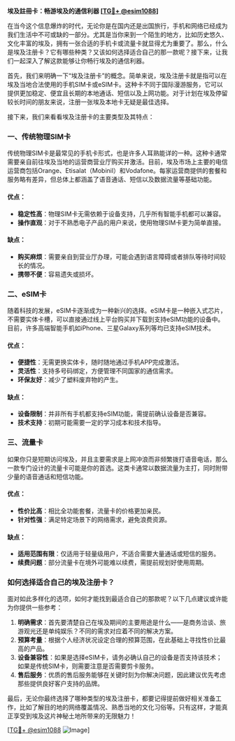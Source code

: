 **埃及註冊卡：畅游埃及的通信利器 [[TG💪+ @esim1088](https://t.me/s/esim1088)]**

在当今这个信息爆炸的时代，无论你是在国内还是出国旅行，手机和网络已经成为我们生活中不可或缺的一部分。尤其是当你来到一个陌生的地方，比如历史悠久、文化丰富的埃及，拥有一张合适的手机卡或流量卡就显得尤为重要了。那么，什么是埃及注册卡？它有哪些种类？又该如何选择适合自己的那一款呢？接下来，让我们一起深入了解这款能够让你畅行埃及的通信利器。

首先，我们来明确一下“埃及注册卡”的概念。简单来说，埃及注册卡就是指可以在埃及当地合法使用的手机SIM卡或eSIM卡。这种卡不同于国际漫游服务，它可以提供更加稳定、便宜且长期的本地通话、短信以及上网功能。对于计划在埃及停留较长时间的朋友来说，注册一张埃及本地卡无疑是最佳选择。

接下来，我们来看看埃及注册卡的主要类型及其特点：

### **一、传统物理SIM卡**
传统物理SIM卡是最常见的手机卡形式，也是许多人耳熟能详的一种。这种卡通常需要亲自前往埃及当地的运营商营业厅购买并激活。目前，埃及市场上主要的电信运营商包括Orange、Etisalat（Mobinil）和Vodafone。每家运营商提供的套餐和服务略有差异，但总体上都涵盖了语音通话、短信以及数据流量等基础功能。

#### **优点：**
- **稳定性高**：物理SIM卡无需依赖于设备支持，几乎所有智能手机都可以兼容。
- **操作直观**：对于不熟悉电子产品的用户来说，使用物理SIM卡更为简单直接。

#### **缺点：**
- **购买麻烦**：需要亲自到营业厅办理，可能会遇到语言障碍或者排队等待时间较长的情况。
- **携带不便**：容易遗失或损坏。

### **二、eSIM卡**
随着科技的发展，eSIM卡逐渐成为一种新兴的选择。eSIM卡是一种嵌入式芯片，不需要实体卡槽，可以直接通过线上平台购买并下载到支持eSIM功能的设备中。目前，许多高端智能手机如iPhone、三星Galaxy系列等均已支持eSIM技术。

#### **优点：**
- **便捷性**：无需更换实体卡，随时随地通过手机APP完成激活。
- **灵活性**：支持多号码绑定，方便管理不同国家的通信需求。
- **环保友好**：减少了塑料废弃物的产生。

#### **缺点：**
- **设备限制**：并非所有手机都支持eSIM功能，需提前确认设备是否兼容。
- **技术支持**：初期可能需要一定的学习成本和技术指导。

### **三、流量卡**
如果你只是短期访问埃及，并且主要需求是上网冲浪而非频繁拨打语音电话，那么一款专门设计的流量卡可能是你的首选。这类卡通常以数据流量为主打，同时附带少量的语音通话和短信功能。

#### **优点：**
- **性价比高**：相比全功能套餐，流量卡的价格更加亲民。
- **针对性强**：满足特定场景下的网络需求，避免浪费资源。

#### **缺点：**
- **适用范围有限**：仅适用于轻量级用户，不适合需要大量通话或短信的服务。
- **续费问题**：部分流量卡在境外可能难以续费，需提前规划好使用周期。

### **如何选择适合自己的埃及注册卡？**
面对如此多样化的选项，如何才能找到最适合自己的那款呢？以下几点建议或许能为你提供一些参考：

1. **明确需求**：首先要清楚自己在埃及期间的主要用途是什么——是商务洽谈、旅游观光还是单纯娱乐？不同的需求对应着不同的解决方案。
2. **预算考量**：根据个人经济状况设定合理的预算范围，在此基础上寻找性价比最高的产品。
3. **设备兼容性**：如果是选择eSIM卡，请务必确认自己的设备是否支持该技术；如果是传统SIM卡，则需要注意是否需要剪卡服务。
4. **售后服务**：优质的售后服务能够在关键时刻为你解决问题，因此建议优先考虑那些提供良好客户支持的品牌。

最后，无论你最终选择了哪种类型的埃及注册卡，都要记得提前做好相关准备工作，比如了解目的地的网络覆盖情况、熟悉当地的文化习俗等。只有这样，才能真正享受到埃及这片神秘土地所带来的无限魅力！

[[TG💪+ @esim1088](https://t.me/s/esim1088) ![Image](https://i.postimg.cc/4NQfJmqS/Snipaste-2025-05-13-00-14-12.png)]